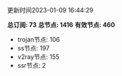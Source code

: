 更新时间2023-01-09 16:44:29

**总订阅: 73**
**总节点: 1416**
**有效节点: 460**
- trojan节点: 106
- ss节点: 197
- v2ray节点: 155
- ssr节点: 2
